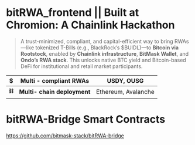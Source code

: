 # bitRWA_frontend  || Built at Chromion: A Chainlink Hackathon 
> A trust-minimized, compliant, and capital-efficient way to bring RWAs—like tokenized T-Bills (e.g., BlackRock’s $BUIDL)—to **Bitcoin via Rootstock**, enabled by **Chainlink infrastructure**, **BitMask Wallet**, and **Ondo’s RWA stack**. This unlocks native BTC yield and Bitcoin-based DeFi for institutional and retail market participants.
> 

| $ | **Multi - compliant RWAs** | USDY, OUSG |
| --- | --- | --- |
| **⛓️** | **Multi- chain deployment** | Ethereum, Avalanche| and Brridged to Bitcoin via Rootstock

# bitRWA-Bridge Smart Contracts
https://github.com/bitmask-stack/bitRWA-bridge
